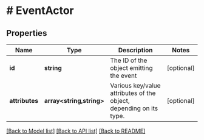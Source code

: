 # # EventActor

## Properties

Name | Type | Description | Notes
------------ | ------------- | ------------- | -------------
**id** | **string** | The ID of the object emitting the event | [optional]
**attributes** | **array<string,string>** | Various key/value attributes of the object, depending on its type. | [optional]

[[Back to Model list]](../../README.md#models) [[Back to API list]](../../README.md#endpoints) [[Back to README]](../../README.md)
